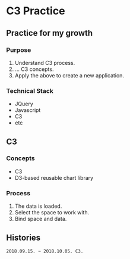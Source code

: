 # C3 Practice
## Practice for my growth
### Purpose
1. Understand C3 process.
2. ... C3 concepts.
3. Apply the above to create a new application.
### Technical Stack
* JQuery
* Javascript
* C3
* etc

## C3
### Concepts
* C3 
* D3-based reusable chart library
### Process
1. The data is loaded.
2. Select the space to work with.
3. Bind space and data.

## Histories
    2018.09.15. ~ 2018.10.05. C3.